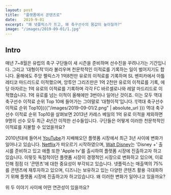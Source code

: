 ```yaml
---
layout: post
title:  "플렛폼에서 콘텐츠로"
date:   2019-9-01
excerpt: "왜 넷플릭스가 뜨고, 왜 축구선수의 몸값이 높아질까?"
image: "/images/2019-09-01/1.jpg"
---
```


##  Intro
매년 7~8월은 유럽의 축구 구단들이 새 시즌을 준비하며 선수진을 꾸려나가는 기간입니다.
그리고 '대형이적'이라 불리우며 천문학적인 이적료를 기록하는 일이 벌어지기도 합니다.
올해에도 주앙 펠릭스가 1억8천만 유로의 이적료를 기록하며 SL 벤피카에서 아틀레티코 마드리드로 이적했으며, 앙투안 그리즈만은 1억 2천만 유로의 이적료를 기록, 에당 아자르는 1억 유로의 이적료를 기록하며 각각 FC 바르셀로나와 레알 마드리드로 이적했습니다. 1억 유로를 넘는 이적이 올해에만 3번이나 일어난 것이죠. 이는 모두 역대 축구선수 이적료 순위 Top 10에 들어가는 그야말로 '대형이적'입니다.
![역대 축구선수 이적료 순위 Top10]({{"/images/2019-09-01/2.png" | absolute_url }})
역대 축구선수 이적료 순위 Top10을 살펴보면 2013년 카레스 베일의 1억 유로 이적을 제외하면 9명의 선수 모두 최근 4년간 이적한 선수들입니다. 구단들은 어떻게 이러한 천문학적인 이적료를 지불할 수 있었을까요?

2010년대에 들어서 [YouTube]("https://www.youtube.com/")가 지배해오던 플렛폼 시장에서 최근 3년 사이에 변화가 일어나고 있습니다.
[Netflix]("https://www.netflix.com/browse")가 떠오르기 시작하였으며, [Walt Disney]("http://www.disney.co.kr/home/index.jsp")는 'Disney +' 출시를 준비하고 있고 애플 또한 'Apple tv'를 출시하여 플렛폼 시장에 진출하고자 하고 있습니다. 이렇듯 독점적이던 플랫폼 시장이 경쟁적인 시장으로 변화하고 있으며, 이로 인해 점점 더 '콘텐츠'에 대한 중요성이 부각되고 있습니다. 넷플릭스는 매출액의 75%를 콘텐츠에 재투자하고 있으며, 디즈니는 보유하고 있는 다양한 콘텐츠 활용 극대화하기 위해 플랫폼 시장에 진출하고자 하고있습니다. 왜 이러한 변화가 일어나고 있을까요?

위 두 이야기 사이에 어떤 연관성이 있을까요?